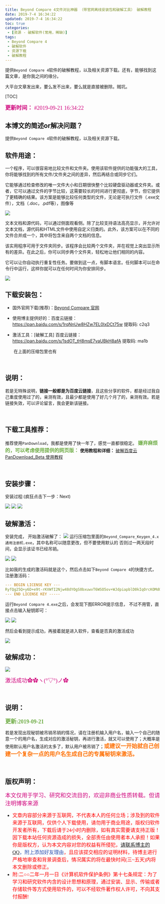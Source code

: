 ```yaml
---
title: Beyond Compare 4文件对比神器 （带官网离线安装包和破解工具） 破解教程
date: 2019-7-4 16:34:22
updated: 2019-7-4 16:34:22
toc: true
categories: 
 - [资源 - 破解软件(常用，稀缺)]
tags: 
 - Beyond Compare 4
 - 破解软件
 - 资源下载
 - 破解教程
---
```




提供`Beyond Compare 4`软件的破解教程，以及相关资源下载。还有，能够找到这篇文章，是你我之间的缘分。

大平台文章发出来，要么发不出来，要么就是直接被删除。贼坑。

<!-- more -->

[TOC]

<font color=#D0087E size=4 face="幼圆">**更新时间：** #2019-09-21 16:34:22</font>



## 本博文的简述or解决问题？

 提供`Beyond Compare 4`软件的破解教程，以及相关资源下载。



## 软件用途：

一个程序，可以很容易地比较文件和文件夹。使用该软件提供的功能强大的工具，你将能够找到的所有文件/文件夹之间的差异，然后再结合或同步它们。

它能够通过检查修改的唯一文件大小和日期很快整个比较硬盘驱动器或文件夹。或者，它可以通过文件的字节比较，这需要较长的时间进行更彻底，字节，但它提供了更精确的结果。该方案是能够比较任何类型的文件，无论是可执行文件（.exe文件），文档（.doc，.pdf等），图像等

<img src="https://raw.githubusercontent.com/touwoyimuli/FigureBed/master/img/20190921224959.png"/>

文本文档和源代码，可以通过侧面观看侧。除了比较支持语法高亮显示，并允许对文本文档，源代码和HTML文件中使用自定义归类的。此外，该方案可以在不同的文件合并成一个，其中将包含来自两个文档的信息。

该实用程序可用于文件夹同步。该程序会比较两个文件夹，并在视觉上突出显示所有的差异。在此之后，你可以同步两个文件夹，轻松地让他们相同的内容。

它可以让你自动执行重复性任务。要做到这一点，有脚本语言。任何脚本可以在命令行中运行，这样你就可以在任何时间为你安排同步。

<img src="https://raw.githubusercontent.com/touwoyimuli/FigureBed/master/img/20190921224924.png"/>





## 下载安装包：

- 国外官网下载(推荐)：[Beyond Compare 官网](https://www.scootersoftware.com/)

- 使用博主提供好的：百度云链接： https://pan.baidu.com/s/1rqNnUw8HZw7EL0lxDCt75w   提取码: c2q3

- 激活工具：[破解工具] 百度云链接：https://pan.baidu.com/s/1sdOT_tH8msE7vaUBkH8afA  提取码: ma1b

    ​					在上面的压缩包里也有

<br>

## 说明：

若是无特殊说明，**链接一般都是为百度云链接**，且这些分享的软件，都是经过我自己重度使用过了的，亲测有效，且最少都是使用了好几个月了的，亲测有效。若是链接失效，可以评论留言，我会更新该链接。

<br>

## 下载工具推荐：

推荐使用`PanDownload`，我都是使用了快一年了，感觉一直都很稳定。 <font color=#70AD47 size=3 face="幼圆">**嫌弃麻烦的，可以考虑使用提供的网页版：**</font>   **使用教程和详细：** [破解百度云 PanDownload_Beta 使用教程](https://blog.csdn.net/qq_33154343/article/details/94618573) 

<br>

## 安装步骤：

安装过程:(疯狂点击下一步：Next)

<img src="https://raw.githubusercontent.com/touwoyimuli/FigureBed/master/img/20190921224818.png"/>

<img src="https://raw.githubusercontent.com/touwoyimuli/FigureBed/master/img/20190921224751.png"/>

<img src="https://raw.githubusercontent.com/touwoyimuli/FigureBed/master/img/20190921224732.png"/>

<br>

## 破解激活：

安装完成， 开始激活破解了：
<img src="https://raw.githubusercontent.com/touwoyimuli/FigureBed/master/img/20190921224652.png"/>
运行压缩包里面的`Beyond_Compare_Keygen_4.x通用注册机.exe`，其中名称可以随意更改，但不要使用默认的
否则过一两天段时间，会显示该证书已经吊销。

<img src="https://raw.githubusercontent.com/touwoyimuli/FigureBed/master/img/20190921224611.png"/>



<img src="https://raw.githubusercontent.com/touwoyimuli/FigureBed/master/img/20190921224533.png"/>



比如我的生成的激活码就是这个，然后点击如下`Beyond Compare 4`的快捷方式，注册激活码：

```yaml
--- BEGIN LICENSE KEY ---
RyfQg25Q+y6D+e9t-rKVWfI2Njw48dYOgS0bxuwvT6WSO5ov+WJdpiapblD0kIqOrcKOMd0DsgccpROWP8kroS22VbQNk9ai56+SiyWFOY6u2tgsjhfOAdvinqbtalnhy0taz4iCTY3sSKSDtgKTdKtCt9qSLqsBYivKEqXuet3hPIAuEljmmjxOCA2-0diMVoLV3Lvh3aMvKWWRFPyEEEu4s0e48hJBQC9ymBpKIhp0F2d8RfjR32qo0W8C77zhXOUVmp-ACBf8y1BPNvEkOvbHeIGxcCNwKx1OIwRXLFIMtidT+q-BGwgKzEqqNvDBI-CaFjBrascuYxdHZrdmDk++
--- END LICENSE KEY -----
```

运行`Beyond Compare 4.exe`之后，会发现下图ERROR提示信息， 不过不用管，直接点击输入秘钥即可：

<img src="https://raw.githubusercontent.com/touwoyimuli/FigureBed/master/img/20190921224419.png"/>

<img src="https://raw.githubusercontent.com/touwoyimuli/FigureBed/master/img/20190921224400.png"/>


然后会看到提示成功，再接着就是进入软件，查看是否真的激活成功

<img src="https://raw.githubusercontent.com/touwoyimuli/FigureBed/master/img/20190921224336.png"/>

<br>


## 破解成功：

![](https://raw.githubusercontent.com/touwoyimuli/FigureBed/master/img/20190704154359.gif)

 

<font color=#D0087E size=4 face="幼圆">激活成功✿✿ヽ(°▽°)ノ✿</font>

<br>

## 说明：

<font color=#70AD47 size=4 face="幼圆"> **更新:2019-09-21** </font>

若是发现出现秘钥被吊销吊销的情况，请在注册机输入用户名，输入一个自己的随意一个的用户名，生成对应的激活秘钥，再进行激活，就又可以使用了；大概率是使用默认用户名激活的太多了，默认用户被吊销了；<font color=#FE7207  size=4 face="幼圆">**或建议一开始就自己创建一个复杂一点的用户名生成自己的专属秘钥来激活。**</font>

<br>

## 版权声明：

<font color=#D0087E size=4 face="幼圆">本文仅用于学习、研究和交流目的，欢迎非商业性质转载。但请注明博客来源</font>

- <font color=#FF0101 size=3 face="幼圆">文章内容部分来源于互联网，不代表本人的任何立场；涉及到的软件来源于互联网，仅供个人下载使用，请勿用于商业用途，版权归软件开发者所有，下载后请于24小时内删除，如有真实需要请支持正版！因下载本站任何资源造成的损失，全部责任由使用者本人承担！如果你是版权方，认为本文内容对您的权益有所侵犯，<font color=#2B4FB0 size=3 face="幼圆">[请联系博主的QQ](https://touwoyimuli.github.io/about/)，附上添加好友理由</font>，且应该提交相应的证明材料，待博主进行严格地审查和背景调查后，情况属实的将在最快时间(三~五天)内将本文删除或修正。</font>
- <font color=#FF0101 size=3 face="幼圆">附:二○○二年一月一日《计算机软件保护条例》第十七条规定：为了学习和研究软件内含的设计思想和原理，通过安装、显示、传输或者存储软件等方式使用软件的，可以不经软件著作权人许可，不向其支付报酬!</font>